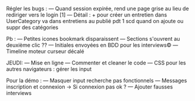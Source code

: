 Régler les bugs :
— Quand session expirée, rend une page grise au lieu de rediriger vers le login [1]
— Détail : + pour créer un entretien dans UserCategory va dans entretiens au publié pdt 1 scd quand on ajoute ou suppr des catégories

Pb :
— Petites icones bookmark disparaissent
— Sections s'ouvrent au deuxième clic ??
— Initiales envoyées en BDD pour les interviews©
— Timeline moteur curseur décalé

JEUDI:
— Mise en ligne
— Commenter et cleaner le code
— CSS pour les autres navigateurs : gérer les input

Pour la démo :
— Masquer input recherche pas fonctionnels
— Messages inscription et connexion -> Si connexion pas ok ?
— Ajouter fausses interviews

